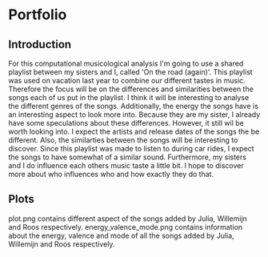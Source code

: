 # Portfolio
## Introduction
For this computational musicological analysis I'm going to use a shared playlist between my sisters and I, called 'On the road (again)'. This playlist was used on vacation last year to combine our different tastes in music. Therefore the focus will be on the differences and similarities between the songs each of us put in the playlist. I think it will be interesting to analyse the different genres of the songs. Additionally, the energy the songs have is an interesting aspect to look more into. Because they are my sister, I already have some speculations about these differences. However, it still wil be worth looking into. I expect the artists and release dates of the songs the be different. Also, the similarties between the songs will be interesting to discover. Since this playlist was made to listen to during car rides, I expect the songs to have somewhat of a similar sound. Furthermore, my sisters and I do influence each others music taste a little bit. I hope to discover more about who influences who and how exactly they do that.

## Plots
plot.png contains different aspect of the songs added by Julia, Willemijn and Roos respectively. energy_valence_mode.png contains information about the energy, valence and mode of all the songs added by Julia, Willemijn and Roos respectively. 
